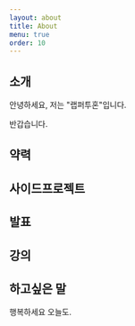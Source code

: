 ```yaml
---
layout: about
title: About
menu: true
order: 10
---
```


## 소개

안녕하세요, 저는 "랩퍼투혼"입니다. 



반갑습니다.



## 약력



## 사이드프로젝트



## 발표



## 강의



## 하고싶은 말

행복하세요 오늘도.


